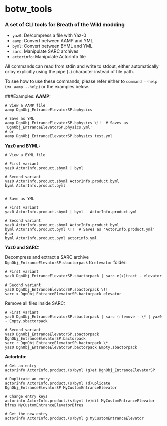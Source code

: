 # botw_tools

### A set of CLI tools for Breath of the Wild modding

* `yaz0`: De/compress a file with Yaz-0
* `aamp`: Convert between AAMP and YML
* `byml`: Convert between BYML and YML
* `sarc`: Manipulate SARC archives
* `actorinfo`: Manipulate ActorInfo file

All commands can read from stdin and write to stdout, either automatically or by explicitly using the pipe (`-`) character instead of file path.

To see how to use these commands, please refer either to `command --help` (ex. `aamp --help`) or the examples below.

###Examples:
**AAMP:**
```shell script
# View a AAMP file
aamp DgnObj_EntranceElevatorSP.bphysics

# Save as YML
aamp DgnObj_EntranceElevatorSP.bphysics \!!  # Saves as 'DgnObj_EntranceElevatorSP.physics.yml'
# or
aamp DgnObj_EntranceElevatorSP.bphysics test.yml
```
**Yaz0 and BYML:**
```shell script
# View a BYML file

# First variant
yaz0 ActorInfo.product.sbyml | byml

# Second variant
yaz0 ActorInfo.product.sbyml ActorInfo.product.byml
byml ActorInfo.product.byml


# Save as YML

# First variant
yaz0 ActorInfo.product.sbyml | byml - ActorInfo.product.yml

# Second variant
yaz0 ActorInfo.product.sbyml ActorInfo.product.byml
byml ActorInfo.product.byml \!!  # Saves as 'ActorInfo.product.yml'
# or
byml ActorInfo.product.byml actorinfo.yml
```
**Yaz0 and SARC:**

Decompress and extract a SARC archive `DgnObj_EntranceElevatorSP.sbactorpack` to `elevator` folder:
```shell script
# First variant
yaz0 DgnObj_EntranceElevatorSP.sbactorpack | sarc e(x)tract - elevator

# Second variant
yaz0 DgnObj_EntranceElevatorSP.sbactorpack \!!
sarc x DgnObj_EntranceElevatorSP.bactorpack elevator
```
Remove all files inside SARC:
```shell script
# First variant
yaz0 DgnObj_EntranceElevatorSP.sbactorpack | sarc (r)emove - \* | yaz0 - Empty.sbactorpack

# Second variant
yaz0 DgnObj_EntranceElevatorSP.sbactorpack DgnObj_EntranceElevatorSP.bactorpack
sarc r DgnObj_EntranceElevatorSP.bactorpack \*
yaz0 DgnObj_EntranceElevatorSP.bactorpack Empty.sbactorpack
```

**ActorInfo:**
```shell script
# Get an entry
actorinfo ActorInfo.product.(s)byml (g)et DgnObj_EntranceElevatorSP

# Duplicate an entry
actorinfo ActorInfo.product.(s)byml (d)uplicate DgnObj_EntranceElevatorSP MyCustomEntranceElevator

# Change entry keys
actorinfo ActorInfo.product.(s)byml (e)dit MyCustomEntranceElevator bfres MyCustomEntranceElevatorBfres

# Get the new entry
actorinfo ActorInfo.product.(s)byml g MyCustomEntranceElevator
```
